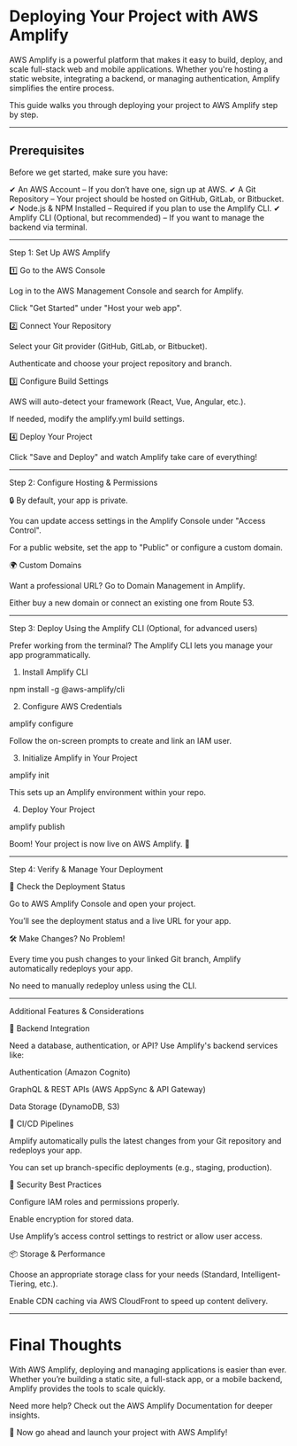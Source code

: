 
# **Deploying Your Project with AWS Amplify**

AWS Amplify is a powerful platform that makes it easy to build, deploy, and scale full-stack web and mobile applications. Whether you're hosting a static website, integrating a backend, or managing authentication, Amplify simplifies the entire process.

This guide walks you through deploying your project to AWS Amplify step by step.


---

## **Prerequisites**

Before we get started, make sure you have:

✔ An AWS Account – If you don’t have one, sign up at AWS.
✔ A Git Repository – Your project should be hosted on GitHub, GitLab, or Bitbucket.
✔ Node.js & NPM Installed – Required if you plan to use the Amplify CLI.
✔ Amplify CLI (Optional, but recommended) – If you want to manage the backend via terminal.


---

Step 1: Set Up AWS Amplify

1️⃣ Go to the AWS Console

Log in to the AWS Management Console and search for Amplify.

Click "Get Started" under "Host your web app".


2️⃣ Connect Your Repository

Select your Git provider (GitHub, GitLab, or Bitbucket).

Authenticate and choose your project repository and branch.


3️⃣ Configure Build Settings

AWS will auto-detect your framework (React, Vue, Angular, etc.).

If needed, modify the amplify.yml build settings.


4️⃣ Deploy Your Project

Click "Save and Deploy" and watch Amplify take care of everything!



---

Step 2: Configure Hosting & Permissions

🔒 By default, your app is private.

You can update access settings in the Amplify Console under "Access Control".

For a public website, set the app to "Public" or configure a custom domain.


🌍 Custom Domains

Want a professional URL? Go to Domain Management in Amplify.

Either buy a new domain or connect an existing one from Route 53.



---

Step 3: Deploy Using the Amplify CLI (Optional, for advanced users)

Prefer working from the terminal? The Amplify CLI lets you manage your app programmatically.

1. Install Amplify CLI

npm install -g @aws-amplify/cli

2. Configure AWS Credentials

amplify configure

Follow the on-screen prompts to create and link an IAM user.

3. Initialize Amplify in Your Project

amplify init

This sets up an Amplify environment within your repo.

4. Deploy Your Project

amplify publish

Boom! Your project is now live on AWS Amplify. 🎉


---

Step 4: Verify & Manage Your Deployment

🔎 Check the Deployment Status

Go to AWS Amplify Console and open your project.

You’ll see the deployment status and a live URL for your app.


🛠 Make Changes? No Problem!

Every time you push changes to your linked Git branch, Amplify automatically redeploys your app.

No need to manually redeploy unless using the CLI.



---

Additional Features & Considerations

🚀 Backend Integration

Need a database, authentication, or API? Use Amplify's backend services like:

Authentication (Amazon Cognito)

GraphQL & REST APIs (AWS AppSync & API Gateway)

Data Storage (DynamoDB, S3)



🔄 CI/CD Pipelines

Amplify automatically pulls the latest changes from your Git repository and redeploys your app.

You can set up branch-specific deployments (e.g., staging, production).


🔐 Security Best Practices

Configure IAM roles and permissions properly.

Enable encryption for stored data.

Use Amplify’s access control settings to restrict or allow user access.


📦 Storage & Performance

Choose an appropriate storage class for your needs (Standard, Intelligent-Tiering, etc.).

Enable CDN caching via AWS CloudFront to speed up content delivery.



---

# Final Thoughts

With AWS Amplify, deploying and managing applications is easier than ever. Whether you’re building a static site, a full-stack app, or a mobile backend, Amplify provides the tools to scale quickly.

Need more help? Check out the AWS Amplify Documentation for deeper insights.

🚀 Now go ahead and launch your project with AWS Amplify!
